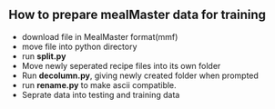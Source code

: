 ## How to prepare mealMaster data for training
* download file in MealMaster format(mmf)
* move file into python directory
* run **split.py**
* Move newly seperated recipe files into its own folder
* Run **decolumn.py**, giving newly created folder when prompted
* run **rename.py** to make ascii compatible.
* Seprate data into testing and training data 
